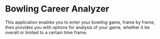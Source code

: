 # Bowling Career Analyzer

This application enables you to enter your bowling game, frame by frame, then provides you with options for analysis of your game, whether it be overall or limited to a certain time frame.
